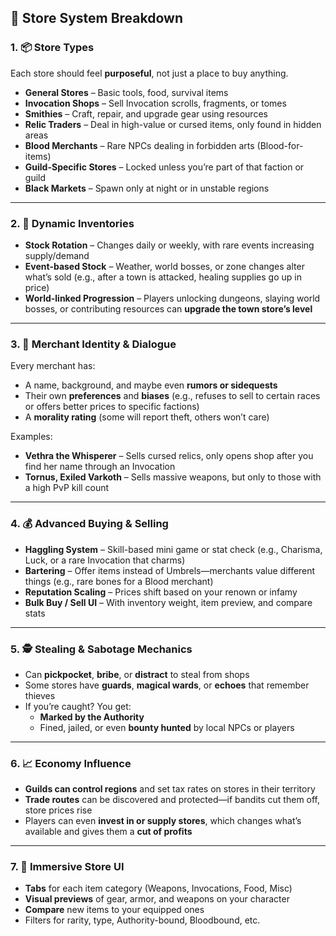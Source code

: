 ## 🧿 **Store System Breakdown**

### 1. 📦 **Store Types**

Each store should feel **purposeful**, not just a place to buy anything.

- **General Stores** – Basic tools, food, survival items
- **Invocation Shops** – Sell Invocation scrolls, fragments, or tomes
- **Smithies** – Craft, repair, and upgrade gear using resources
- **Relic Traders** – Deal in high-value or cursed items, only found in hidden areas
- **Blood Merchants** – Rare NPCs dealing in forbidden arts (Blood-for-items)
- **Guild-Specific Stores** – Locked unless you’re part of that faction or guild
- **Black Markets** – Spawn only at night or in unstable regions

---

### 2. 🔄 **Dynamic Inventories**

- **Stock Rotation** – Changes daily or weekly, with rare events increasing supply/demand
- **Event-based Stock** – Weather, world bosses, or zone changes alter what’s sold (e.g., after a town is attacked, healing supplies go up in price)
- **World-linked Progression** – Players unlocking dungeons, slaying world bosses, or contributing resources can **upgrade the town store’s level**

---

### 3. 🧠 **Merchant Identity & Dialogue**

Every merchant has:

- A name, background, and maybe even **rumors or sidequests**
- Their own **preferences** and **biases** (e.g., refuses to sell to certain races or offers better prices to specific factions)
- A **morality rating** (some will report theft, others won’t care)

Examples:

- **Vethra the Whisperer** – Sells cursed relics, only opens shop after you find her name through an Invocation
- **Tornus, Exiled Varkoth** – Sells massive weapons, but only to those with a high PvP kill count

---

### 4. 💰 **Advanced Buying & Selling**

- **Haggling System** – Skill-based mini game or stat check (e.g., Charisma, Luck, or a rare Invocation that charms)
- **Bartering** – Offer items instead of Umbrels—merchants value different things (e.g., rare bones for a Blood merchant)
- **Reputation Scaling** – Prices shift based on your renown or infamy
- **Bulk Buy / Sell UI** – With inventory weight, item preview, and compare stats

---

### 5. 🕵️ **Stealing & Sabotage Mechanics**

- Can **pickpocket**, **bribe**, or **distract** to steal from shops
- Some stores have **guards**, **magical wards**, or **echoes** that remember thieves
- If you’re caught? You get:
  - **Marked by the Authority**
  - Fined, jailed, or even **bounty hunted** by local NPCs or players

---

### 6. 📈 **Economy Influence**

- **Guilds can control regions** and set tax rates on stores in their territory
- **Trade routes** can be discovered and protected—if bandits cut them off, store prices rise
- Players can even **invest in or supply stores**, which changes what’s available and gives them a **cut of profits**

---

### 7. 📱 **Immersive Store UI**

- **Tabs** for each item category (Weapons, Invocations, Food, Misc)
- **Visual previews** of gear, armor, and weapons on your character
- **Compare** new items to your equipped ones
- Filters for rarity, type, Authority-bound, Bloodbound, etc.